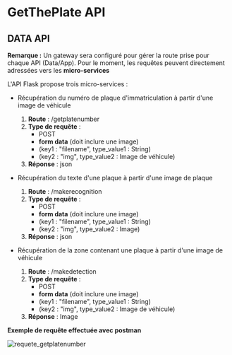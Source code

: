# GetThePlate API

## DATA API
**Remarque :** Un gateway sera configuré pour gérer la route prise pour chaque API (Data/App). Pour le moment, les requêtes peuvent directement adressées vers les **micro-services**

L'API Flask propose trois micro-services :

- Récupération du numéro de plaque d'immatriculation à partir d'une image de véhicule
    1. **Route** : /getplatenumber
    2. **Type de requête** : 
        - POST  
        - **form data** (doit inclure une image)
        - (key1 : "filename", type_value1 : String) 
        - (key2 : "img", type_value2 : Image de véhicule) 
    3. **Réponse** : json

- Récupération du texte d'une plaque à partir d'une image de plaque
    1. **Route** : /makerecognition
    2. **Type de requête** : 
        - POST  
        - **form data** (doit inclure une image)
        - (key1 : "filename", type_value1 : String) 
        - (key2 : "img", type_value2 : Image) 
    3. **Réponse** : json

- Récupération de la zone contenant une plaque à partir d'une image de véhicule
    1. **Route** : /makedetection
    2. **Type de requête** : 
        - POST  
        - **form data** (doit inclure une image)
        - (key1 : "filename", type_value1 : String) 
        - (key2 : "img", type_value2 : Image de véhicule) 
    3. **Réponse** : Image

**Exemple de requête effectuée avec postman**

![requete_getplatenumber](https://i.imgur.com/s4DZCAL.jpeg)


